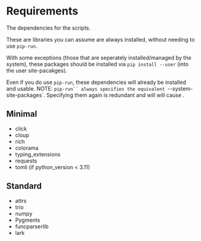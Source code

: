 # Requirements
The dependencies for the scripts.

These are libraries you can assume are always
installed, without needing to use `pip-run`.

With some exceptions (those that are seperately installed/managed by the system),
these packages should be installed via `pip install --user` (into the user site-pacakges).

Even if you do use `pip-run`, these dependencies
will already be installed and usable.
NOTE: `pip-run`` always specifies the equivalent `--system-site-packages`.
Specifying them again is redundant and will will
cause .

<!-- NOTE: This is parsed by ./check_script_requirements.py -->

## Minimal
* click
* cloup
* rich
* colorama
* typing\_extensions
* requests
* tomli (if python\_version < 3.11)

## Standard
* attrs
* trio
* numpy
* Pygments
* funcparserlib
* lark

